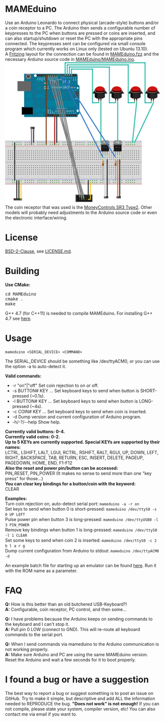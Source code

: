 MAMEduino
========

Use an Arduino Leonardo to connect physical (arcade-style) buttons and/or a coin receptor to a PC. The Arduino then sends a configurable number of keypresses to the PC when buttons are pressed or coins are inserted, and can also startup/shutdown or reset the PC with the appropriate pins connected. The keypresses sent can be configured via small console program which currently works on Linux only (tested on Ubuntu 13.10).  
A [Fritzing](http://fritzing.org/) layout for the connection can be found in [MAMEduino.fzz](MAMEduino.fzz) and the necessary Arduino source code in [MAMEduino/MAMEduino.ino](MAMEduino/MAMEduino.ino).  
![Fritzing circuit layout](Fritzing_circuit.png?raw=true)  
The coin receptor that was used is the [MoneyControls SR3 Type2](https://www.google.de/search?q=MoneyControls+SR3+Type2+datasheet). Other models will probably need adjustments to the Arduino source code or even the electronic interface/wiring.  

License
========

[BSD-2-Clause](http://opensource.org/licenses/BSD-2-Clause), see [LICENSE.md](LICENSE.md).

Building
========

**Use CMake:**
<pre>
cd MAMEduino
cmake .
make
</pre>

G++ 4.7 (for C++11) is needed to compile MAMEduino. For installing G++ 4.7 see [here](http://lektiondestages.blogspot.de/2013/05/installing-and-switching-gccg-versions.html).

Usage
========

```
mameduino <SERIAL_DEVICE> <COMMAND>
```  
The SERIAL_DEVICE should be something like /dev/ttyACM0, or you can use the option -a to auto-detect it.  

**Valid commands:**
- -r "on"|"off" Set coin rejection to on or off.
- -s BUTTON# KEY ... Set keyboard keys to send when button is SHORT-pressed (~0.1s).
- -l BUTTON# KEY ... Set keyboard keys to send when button is LONG-pressed (~4s).
- -c COIN# KEY ... Set keyboard keys to send when coin is inserted.
- -d Dump version and current configuration of Arduino program.
- -h/-?/--help Show help.

**Currently valid buttons: 0-4.**  
**Currently valid coins: 0-2.**  
**Up to 5 KEYs are currently supported. Special KEYs are supported by their names:**  
  LCTRL, LSHIFT, LALT, LGUI, RCTRL, RSHIFT, RALT, RGUI, UP, DOWN, LEFT, RIGHT, BACKSPACE, TAB, RETURN, ESC, INSERT, DELETE, PAGEUP, PAGEDOWN, HOME, END, F1-F12  
**Also the reset and power pin/button can be accessed:**  
  PIN_RESET, PIN_POWER (It makes no sense to send more than one "key press" for those...)  
**You can clear key bindings for a button/coin with the keyword:**  
  CLEAR  

**Examples:**  
Turn coin rejection on, auto-detect serial port: ```mameduino -a -r on```  
Set keys to send when button 0 is short-pressed: ```mameduino /dev/ttyS0 -s 0 UP LEFT```  
Pulse power pin when button 3 is long-pressed: ```mameduino /dev/ttyUSB0 -l 3 PIN_POWER```  
Remove key bindings when button 1 is long-pressed: ```mameduino /dev/ttyS0 -l 1 CLEAR```  
Set some keys to send when coin 2 is inserted: ```mameduino /dev/ttyS0 -c 2 b l a r g```  
Dump current configuration from Arduino to stdout: ```mameduino /dev/ttyACM0 -d```  

An example batch file for starting up an emulator can be found [here](setup_keys_and_run_emulator.sh). Run it with the ROM name as a parameter.

FAQ
========
**Q:** How is this better than an old butchered USB-Keyboard?!  
**A:** Configurable, coin receptor, PC control, and then some...  

**Q:** I have problems because the Arduino keeps on sending commands to the keyboard and I can't stop it.  
**A:** Pull pin 0 LOW (connect to GND). This will re-route all keyboard commands to the serial port.  

**Q:** When I send commands via mameduino to the Arduino communication is not working properly.  
**A:** Make sure Arduino and PC are using the same MAMEduino version. Reset the Arduino and wait a few seconds for it to boot properly.  

I found a bug or have a suggestion
========

The best way to report a bug or suggest something is to post an issue on GitHub. Try to make it simple, but descriptive and add ALL the information needed to REPRODUCE the bug. **"Does not work" is not enough!** If you can not compile, please state your system, compiler version, etc! You can also contact me via email if you want to.
